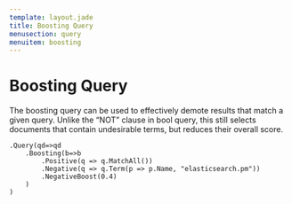 ```yaml
---
template: layout.jade
title: Boosting Query
menusection: query
menuitem: boosting
---
```



# Boosting Query

The boosting query can be used to effectively demote results that match a given query. Unlike the “NOT” clause in bool query, this still selects documents that contain undesirable terms, but reduces their overall score.

	.Query(qd=>qd
		.Boosting(b=>b
			.Positive(q => q.MatchAll())
			.Negative(q => q.Term(p => p.Name, "elasticsearch.pm"))
			.NegativeBoost(0.4)
		)
	)
